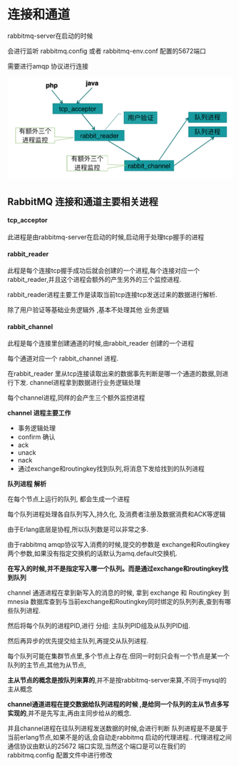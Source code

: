 # 连接和通道

rabbitmq-server在启动的时候 

会进行监听 rabbitmq.config 或者 rabbitmq-env.conf 配置的5672端口

需要进行amqp 协议进行连接

![image](../images/connection_1.png)


## RabbitMQ 连接和通道主要相关进程

#### tcp_acceptor 

此进程是由rabbitmq-server在启动的时候,启动用于处理tcp握手的进程

#### rabbit_reader

此程是每个连接tcp握手成功后就会创建的一个进程,每个连接对应一个rabbit_reader,并且这个进程会额外的产生另外的三个监控进程.

rabbit_reader进程主要工作是读取当前tcp连接tcp发送过来的数据进行解析.

除了用户验证等基础业务逻辑外 ,基本不处理其他 业务逻辑

#### rabbit_channel

此程是每个连接里创建通道的时候,由rabbit_reader 创建的一个进程

每个通道对应一个 rabbit_channel 进程. 

在rabbit_reader 里从tcp连接读取出来的数据事先判断是哪一个通道的数据,则进行下发. channel进程拿到数据进行业务逻辑处理

每个channel进程,同样的会产生三个额外监控进程

**channel 进程主要工作**

- 事务逻辑处理
- confirm 确认 
- ack
- unack
- nack
- 通过exchange和routingkey找到队列,将消息下发给找到的队列进程

**队列进程 解析**

在每个节点上运行的队列, 都会生成一个进程

每个队列进程处理各自队列写入,持久化, 及消费者注册及数据消费和ACK等逻辑

由于Erlang底层是协程,所以队列数是可以非常之多.

由于rabbitmq amqp协议写入消费的时候,提交的参数是 exchange和Routingkey 两个参数,如果没有指定交换机的话默认为amq.default交换机.

**在写入的时候,并不是指定写入哪一个队列。而是通过exchange和routingkey找到队列**

channel 通道进程在拿到新写入的消息的时候, 拿到 exchange 和 Routingkey 到 mnesia 数据库查到与当前exchange和Routingkey同时绑定的队列列表,查到有哪些队列进程. 

然后将每个队列的进程PID,进行 分组: 主队列PID组及从队列PID组.

然后再异步的优先提交给主队列,再提交从队列进程. 

每个队列可能在集群节点里,多个节点上存在.但同一时刻只会有一个节点是某一个队列的主节点,其他为从节点,

**主从节点的概念是按队列来算的**,并不是按rabbitmq-server来算,不同于mysql的主从概念

**channel通道进程在提交数据给队列进程的时候 ,是给同一个队列的主从节点多写实现的**,并不是先写主,再由主同步给从的概念.

并且channel进程在往队列进程发送数据的时候,会进行判断 队列进程是不是属于当前erlang节点,如果不是的话,会自动走rabbitmq 启动的代理进程.. 代理进程之间通信协议由默认的25672 端口实现,当然这个端口是可以在我们的rabbitmq.config 配置文件中进行修改